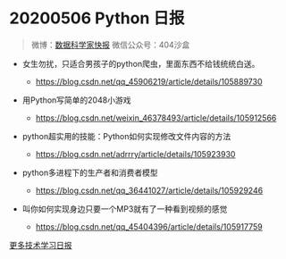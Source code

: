 # 20200506 Python 日报
> 微博：[数据科学家快报](https://www.weibo.com/wukehao)
> 微信公众号：404沙盒
- 女生勿扰，只适合男孩子的python爬虫，里面东西不给钱统统白送。
  - https://blog.csdn.net/qq_45906219/article/details/105889730

- 用Python写简单的2048小游戏
  - https://blog.csdn.net/weixin_46378493/article/details/105912566

- python超实用的技能：Python如何实现修改文件内容的方法
  - https://blog.csdn.net/adrrry/article/details/105923930

- python多进程下的生产者和消费者模型
  - https://blog.csdn.net/qq_36441027/article/details/105929246

- 叫你如何实现身边只要一个MP3就有了一种看到视频的感觉
  - https://blog.csdn.net/qq_45404396/article/details/105917759


[更多技术学习日报](https://github.com/KehaoWu/dailypython)
